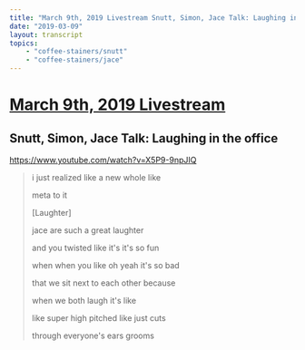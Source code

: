 ```yaml
---
title: "March 9th, 2019 Livestream Snutt, Simon, Jace Talk: Laughing in the office"
date: "2019-03-09"
layout: transcript
topics:
    - "coffee-stainers/snutt"
    - "coffee-stainers/jace"
---
```

# [March 9th, 2019 Livestream](../2019-03-09.md)
## Snutt, Simon, Jace Talk: Laughing in the office
https://www.youtube.com/watch?v=X5P9-9npJIQ
> i just realized like a new whole like
> 
> meta to it
> 
> [Laughter]
> 
> jace are such a great laughter
> 
> and you twisted like it's it's so fun
> 
> when when you like oh yeah it's so bad
> 
> that we sit next to each other because
> 
> when we both laugh it's like
> 
> like super high pitched like just cuts
> 
> through everyone's ears grooms
> 
